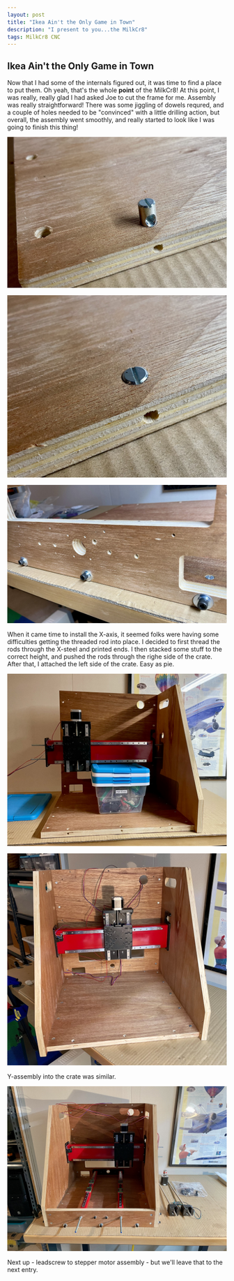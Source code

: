 ```yaml
---
layout: post
title: "Ikea Ain't the Only Game in Town"
description: "I present to you...the MilkCr8"
tags: MilkCr8 CNC
---
```

## Ikea Ain't the Only Game in Town

Now that I had some of the internals figured out, it was time to find a place to put them.  Oh yeah, that's the whole **point** of the MilkCr8!  At this point, I was really, really glad I had asked Joe to cut the frame for me.  Assembly was really straightforward!  There was some jiggling of dowels requred, and a couple of holes needed to be "convinced" with a little drilling action, but overall, the assembly went smoothly, and really started to look like I was going to finish this thing!


![MilkCr8 CNC frame](/assets/images/Crate-1.jpeg)

![MilkCr8 CNC frame](/assets/images/Crate-2.jpeg)

![MilkCr8 CNC frame](/assets/images/Crate-3.jpeg)

When it came time to install the X-axis, it seemed folks were having some difficulties getting the threaded rod into place.  I decided to first thread the rods through the X-steel and printed ends.  I then stacked some stuff to the correct height, and pushed the rods through the righe side of the crate.  After that, I attached the left side of the crate.  Easy as pie. 

![MilkCr8 CNC frame](/assets/images/X-Assembly1.jpeg)

![MilkCr8 CNC frame](/assets/images/X-Assembly2.jpeg)

 Y-assembly into the crate was similar.

![MilkCr8 CNC frame](/assets/images/Y-Assembly1.jpeg)

Next up - leadscrew to stepper motor assembly - but we'll leave that to the next entry.
